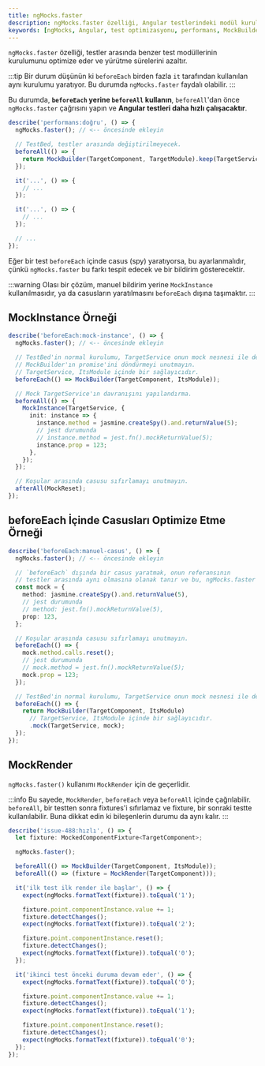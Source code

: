 ```yaml
---
title: ngMocks.faster
description: ngMocks.faster özelliği, Angular testlerindeki modül kurulumunu optimize ederek yürütme sürelerini azaltır. Bu belge, `ngMocks.faster` kullanımı hakkında bilgi sağlamaktadır.
keywords: [ngMocks, Angular, test optimizasyonu, performans, MockBuilder, MockRender, test modülleri]
---
```


`ngMocks.faster` özelliği, testler arasında benzer test modüllerinin kurulumunu optimize eder
ve yürütme sürelerini azaltır.

:::tip
Bir durum düşünün ki `beforeEach` birden fazla `it` tarafından kullanılan aynı kurulumu yaratıyor.
Bu durumda `ngMocks.faster` faydalı olabilir.
:::

Bu durumda, **`beforeEach` yerine `beforeAll` kullanın**, 
`beforeAll`'dan önce `ngMocks.faster` çağrısını yapın ve 
**Angular testleri daha hızlı çalışacaktır**.

```ts
describe('performans:doğru', () => {
  ngMocks.faster(); // <-- öncesinde ekleyin

  // TestBed, testler arasında değiştirilmeyecek.
  beforeAll(() => {
    return MockBuilder(TargetComponent, TargetModule).keep(TargetService);
  });

  it('...', () => {
    // ...
  });

  it('...', () => {
    // ...
  });

  // ...
});
```

Eğer bir test `beforeEach` içinde casus (spy) yaratıyorsa, bu ayarlanmalıdır,
çünkü `ngMocks.faster` bu farkı tespit edecek ve bir bildirim gösterecektir.

:::warning
Olası bir çözüm, manuel bildirim yerine `MockInstance` kullanılmasıdır,
ya da casusların yaratılmasını `beforeEach` dışına taşımaktır.
:::

## MockInstance Örneği

```ts
describe('beforeEach:mock-instance', () => {
  ngMocks.faster(); // <-- öncesinde ekleyin

  // TestBed'in normal kurulumu, TargetService onun mock nesnesi ile değiştirilecektir.
  // MockBuilder'ın promise'ini döndürmeyi unutmayın.
  // TargetService, ItsModule içinde bir sağlayıcıdır.
  beforeEach(() => MockBuilder(TargetComponent, ItsModule));

  // Mock TargetService'ın davranışını yapılandırma.
  beforeAll(() => {
    MockInstance(TargetService, {
      init: instance => {
        instance.method = jasmine.createSpy().and.returnValue(5);
        // jest durumunda
        // instance.method = jest.fn().mockReturnValue(5);
        instance.prop = 123;
      },
    });
  });

  // Koşular arasında casusu sıfırlamayı unutmayın.
  afterAll(MockReset);
});
```

## beforeEach İçinde Casusları Optimize Etme Örneği

```ts
describe('beforeEach:manuel-casus', () => {
  ngMocks.faster(); // <-- öncesinde ekleyin

  // `beforeEach` dışında bir casus yaratmak, onun referansının
  // testler arasında aynı olmasına olanak tanır ve bu, ngMocks.faster'ın işini yapmasına olanak tanır.
  const mock = {
    method: jasmine.createSpy().and.returnValue(5),
    // jest durumunda
    // method: jest.fn().mockReturnValue(5),
    prop: 123,
  };

  // Koşular arasında casusu sıfırlamayı unutmayın.
  beforeEach(() => {
    mock.method.calls.reset();
    // jest durumunda
    // mock.method = jest.fn().mockReturnValue(5);
    mock.prop = 123;
  });

  // TestBed'in normal kurulumu, TargetService onun mock nesnesi ile değiştirilecektir.
  beforeEach(() => {
    return MockBuilder(TargetComponent, ItsModule)
      // TargetService, ItsModule içinde bir sağlayıcıdır.
      .mock(TargetService, mock);
  });
});
```

## MockRender

`ngMocks.faster()` kullanımı `MockRender` için de geçerlidir.

:::info
Bu sayede, `MockRender`, `beforeEach` veya `beforeAll` içinde çağrılabilir.
`beforeAll`, bir testten sonra fixtures'i sıfırlamaz ve fixture, bir sonraki testte kullanılabilir.
Buna dikkat edin ki bileşenlerin durumu da aynı kalır.
:::

```ts title="https://github.com/help-me-mom/ng-mocks/blob/master/tests/issue-488/faster.spec.ts"
describe('issue-488:hızlı', () => {
  let fixture: MockedComponentFixture<TargetComponent>;

  ngMocks.faster();

  beforeAll(() => MockBuilder(TargetComponent, ItsModule));
  beforeAll(() => (fixture = MockRender(TargetComponent)));

  it('ilk test ilk render ile başlar', () => {
    expect(ngMocks.formatText(fixture)).toEqual('1');

    fixture.point.componentInstance.value += 1;
    fixture.detectChanges();
    expect(ngMocks.formatText(fixture)).toEqual('2');

    fixture.point.componentInstance.reset();
    fixture.detectChanges();
    expect(ngMocks.formatText(fixture)).toEqual('0');
  });

  it('ikinci test önceki duruma devam eder', () => {
    expect(ngMocks.formatText(fixture)).toEqual('0');

    fixture.point.componentInstance.value += 1;
    fixture.detectChanges();
    expect(ngMocks.formatText(fixture)).toEqual('1');

    fixture.point.componentInstance.reset();
    fixture.detectChanges();
    expect(ngMocks.formatText(fixture)).toEqual('0');
  });
});
```